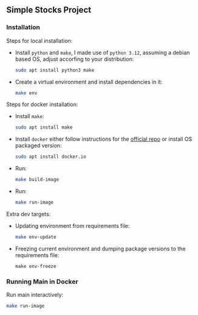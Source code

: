## Simple Stocks Project

### Installation

Steps for local installation:
- Install `python` and `make`, I made use of `python 3.12`, assuming a debian based OS, adjust accorfing to your distribution:
    ```sh
    sudo apt install python3 make
    ```

- Create a virtual environment and install dependencies in it:
    ```sh
    make env
    ```

Steps for docker installation:
- Install `make`:
    ```sh
    sudo apt install make
    ```
- Install `docker` either follow instructions for the [official repo](https://docs.docker.com/engine/install/ubuntu/#install-using-the-repository) or install OS packaged version:
    ```sh
    sudo apt install docker.io 
    ```
- Run:
    ```sh
    make build-image
    ```
- Run:
    ```sh
    make run-image
    ```

Extra dev targets:
- Updating environment from requirements file:
    ```sh
    make env-update
    ```
- Freezing current environment and dumping package versions to the requirements file:
    ```
    make env-freeze
    ```


### Running Main in Docker

Run main interactively:

```sh
make run-image
```